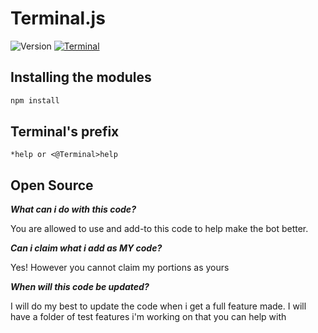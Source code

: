 <h1>Terminal.js</h1>
<p>
  <img alt="Version" src="https://img.shields.io/badge/version-3.2.0-blue.svg?cacheSeconds=2592000" />
  </a>
  <a href="https://top.gg/bot/745358062025703445"> <img src="https://top.gg/api/widget/status/745358062025703445.svg" alt="Terminal" /> </a>
</p>

## Installing the modules

```sh
npm install
```

## Terminal's prefix

```
*help or <@Terminal>help
```

## Open Source

***What can i do with this code?***

You are allowed to use and add-to this code to help make the bot better.

***Can i claim what i add as MY code?***

Yes! However you cannot claim my portions as yours

***When will this code be updated?***

I will do my best to update the code when i get a full feature made. I will have a folder of test features i'm working on that you can help with
